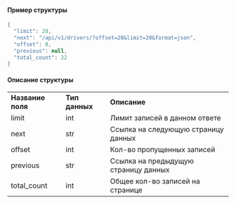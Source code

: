 #### Пример структуры

```java
{
  "limit": 20,
  "next": "/api/v1/drivers/?offset=20&limit=20&format=json",
  "offset": 0,
  "previous": null,
  "total_count": 22
}
```

#### Описание структуры

|     |     |     |
| --- | --- | --- |
| **Название поля** | **Тип данных** | **Описание** |
| limit | int | Лимит записей в данном ответе |
| next | str | Ссылка на следующую страницу данных |
| offset | int | Кол-во пропущенных записей |
| previous | str | Ссылка на предыдущую страницу данных |
| total_count | int | Общее кол-во записей на странице |